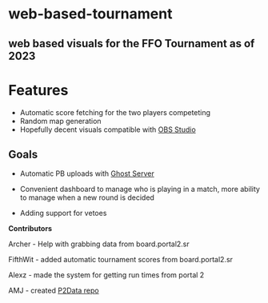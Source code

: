 # web-based-tournament
 ## web based visuals for the FFO Tournament as of 2023

# Features

- Automatic score fetching for the two players competeting 
- Random map generation
- Hopefully decent visuals compatible with [OBS  Studio](https://github.com/obsproject/obs-studio)

## Goals

- Automatic PB uploads with [Ghost Server](https://github.com/p2sr/GhostServer)

- Convenient dashboard to manage who is playing in a match, more ability to manage when a new round is decided

- Adding support for vetoes

**Contributors**

Archer - Help with grabbing data from board.portal2.sr

FifthWit - added automatic tournament scores from board.portal2.sr

Alexz - made the system for getting run times from portal 2

AMJ - created [P2Data repo](https://github.com/ThisAMJ/thisamj.github.io/blob/main/lib/P2Data.js)
